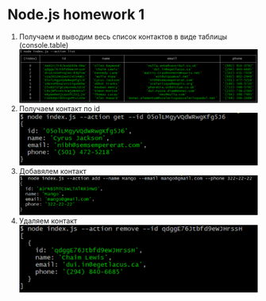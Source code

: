# Node.js homework 1

1. Получаем и выводим весь список контактов в виде таблицы (console.table)<br /> ![screenshot 1](./assets/screenshot_1.png "Орк")
2. Получаем контакт по id<br /> ![screenshot 2](./assets/screenshot_2.png "Орк")
3. Добавялем контакт<br /> ![screenshot 3](./assets/screenshot_3.png "Орк")
4. Удаляем контакт<br /> ![screenshot 4](./assets/screenshot_4.png "Орк")
